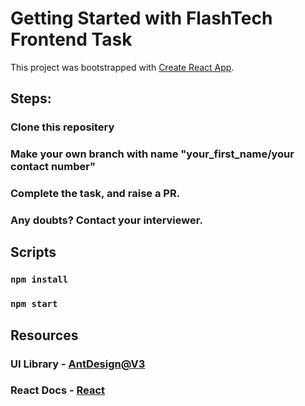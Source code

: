 # Getting Started with FlashTech Frontend Task

This project was bootstrapped with [Create React App](https://github.com/facebook/create-react-app).

## Steps:
### Clone this repositery
### Make your own branch with name "your_first_name/your contact number"
### Complete the task, and raise a PR.
### Any doubts? Contact your interviewer.

## Scripts
### `npm install`
### `npm start`

## Resources
### UI Library - [AntDesign@V3](https://3x.ant.design/docs/react/introduce)
### React Docs - [React](https://reactjs.org/docs/getting-started.html)

